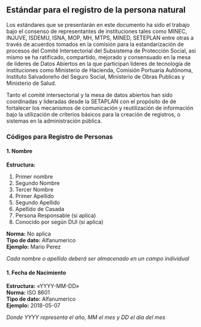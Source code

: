 

## Estándar para el registro de la persona natural

Los estándares que se presentarán en este documento ha sido el trabajo bajo el consenso de representantes de instituciones tales como MINEC, INJUVE, ISDEMU, ISNA, MOP, MH, MTPS, MINED, SETEPLAN entre otras a través de acuerdos tomados en la comisión  para la estandarización de procesos del Comité Intersectorial del Subsistema de Protección Social, asi mismo se ha ratificado, compartido, mejorado y consensuado en la mesa de líderes de Datos Abiertos en la que participan líderes de tecnología de instituciones como Ministerio de Hacienda, Comisión Portuaria Autónoma, Instituto Salvadoreño del Seguro Social, Ministerio de Obras Publicas y Ministerio de Salud. 

Tanto el comité intersectorial y la mesa de datos abiertos han sido coordinadas y lideradas desde la SETAPLAN con el propósito de de fortalecer los mecanismos de comunicación y reutilización de información bajo la utilización de criterios básicos para la creación de registros, o sistemas en la administración pública.

### Códigos para Registro de Personas

####  1. Nombre 

**Estructura:**
1. Primer nombre 
2. Segundo Nombre 
3. Tercer Nombre 
4. Primer Apellido 
5. Segundo Apellido 
6. Apellido de Casada 
7. Persona Responsable (si aplica)
8. Conocido por según DUI (si aplica)

**Norma:** No aplica  
**Tipo de dato:** Alfanumerico  
**Ejemplo:** Mario Perez  

*Cada nombre o apellido deberá ser almacenado en un campo individual*

####  1. Fecha de Nacimiento   
**Estructura:** «YYYY-MM-DD»  
**Norma:** ISO 8601  
**Tipo de dato:** Alfanumerico  
**Ejemplo:** 2018-05-07  

*Donde YYYY representa el año, MM el mes y DD el día del mes*


